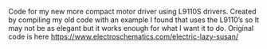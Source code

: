 Code for my new more compact motor driver using L9110S drivers. Created by compiling my old code with an example I found that uses the L9110’s so It may not be as elegant but it works enough for what I want it to do. Original code is here https://www.electroschematics.com/electric-lazy-susan/
